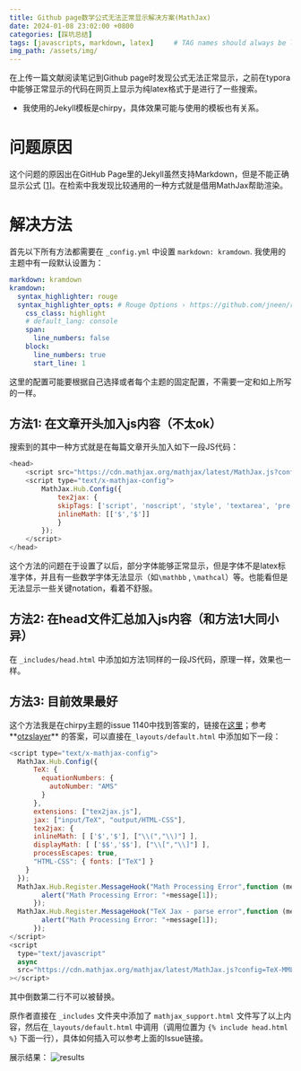 ```yaml
---
title: Github page数学公式无法正常显示解决方案(MathJax)
date: 2024-01-08 23:02:00 +0800
categories: [踩坑总结]
tags: [javascripts, markdown, latex]     # TAG names should always be lowercase
img_path: /assets/img/
---
```


在上传一篇文献阅读笔记到Github page时发现公式无法正常显示，之前在typora中能够正常显示的代码在网页上显示为纯latex格式于是进行了一些搜索。

- 我使用的Jekyll模板是chirpy，具体效果可能与使用的模板也有关系。


# 问题原因

这个问题的原因出在GitHub Page里的Jekyll虽然支持Markdown，但是不能正确显示公式 [[1](https://zhuanlan.zhihu.com/p/36302775)]。在检索中我发现比较通用的一种方式就是借用MathJax帮助渲染。

# 解决方法

首先以下所有方法都需要在 `_config.yml` 中设置 `markdown: kramdown`. 我使用的主题中有一段默认设置为：

```yaml
markdown: kramdown
kramdown:
  syntax_highlighter: rouge
  syntax_highlighter_opts: # Rouge Options › https://github.com/jneen/rouge#full-options
    css_class: highlight
    # default_lang: console
    span:
      line_numbers: false
    block:
      line_numbers: true
      start_line: 1
```

这里的配置可能要根据自己选择或者每个主题的固定配置，不需要一定和如上所写的一样。

## 方法1: 在文章开头加入js内容（不太ok）

搜索到的其中一种方式就是在每篇文章开头加入如下一段JS代码：

```javascript
<head>
    <script src="https://cdn.mathjax.org/mathjax/latest/MathJax.js?config=TeX-AMS-MML_HTMLorMML" type="text/javascript"></script>
    <script type="text/x-mathjax-config">
        MathJax.Hub.Config({
            tex2jax: {
            skipTags: ['script', 'noscript', 'style', 'textarea', 'pre'],
            inlineMath: [['$','$']]
            }
        });
    </script>
</head>
```

这个方法的问题在于设置了以后，部分字体能够正常显示，但是字体不是latex标准字体，并且有一些数学字体无法显示（如`\mathbb` , `\mathcal`）等。也能看但是无法显示一些关键notation，看着不舒服。

## 方法2: 在head文件汇总加入js内容（和方法1大同小异）

在 `_includes/head.html` 中添加如方法1同样的一段JS代码，原理一样，效果也一样。

## 方法3: 目前效果最好

这个方法我是在chirpy主题的issue 1140中找到答案的，链接在[这里](https://github.com/cotes2020/jekyll-theme-chirpy/issues/1140)；参考**[otzslayer](https://github.com/otzslayer)** 的答案，可以直接在`_layouts/default.html` 中添加如下一段：

```javascript
<script type="text/x-mathjax-config">
  MathJax.Hub.Config({
      TeX: {
        equationNumbers: {
          autoNumber: "AMS"
        }
      },
      extensions: ["tex2jax.js"],
      jax: ["input/TeX", "output/HTML-CSS"],
      tex2jax: {
      inlineMath: [ ['$','$'], ["\\(","\\)"] ],
      displayMath: [ ['$$','$$'], ["\\[","\\]"] ],
      processEscapes: true,
      "HTML-CSS": { fonts: ["TeX"] }
    }
  });
  MathJax.Hub.Register.MessageHook("Math Processing Error",function (message) {
        alert("Math Processing Error: "+message[1]);
      });
  MathJax.Hub.Register.MessageHook("TeX Jax - parse error",function (message) {
        alert("Math Processing Error: "+message[1]);
      });
</script>
<script
  type="text/javascript"
  async
  src="https://cdn.mathjax.org/mathjax/latest/MathJax.js?config=TeX-MML-AM_CHTML"
></script>
```

其中倒数第二行不可以被替换。

原作者直接在 `_includes` 文件夹中添加了 `mathjax_support.html` 文件写了以上内容，然后在`_layouts/default.html` 中调用（调用位置为 `{% include head.html %}` 下面一行），具体如何插入可以参考上面的Issue链接。

展示结果：
![results](add_mathjex_sample.png)